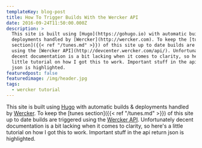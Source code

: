 ```yaml
---
templateKey: blog-post
title: How To Trigger Builds With the Wercker API
date: 2016-09-24T11:50:00.000Z
description: >
  This site is built using [Hugo](https://gohugo.io) with automatic builds &
  deployments handled by [Wercker](http://wercker.com). To keep the [tunes
  section]({{< ref "/tunes.md" >}}) of this site up to date builds are triggered
  using the [Wercker API](http://devcenter.wercker.com/api/). Unfortunately
  decent documentation is a bit lacking when it comes to clarity, so here's a
  little tutorial on how I got this to work. Important stuff in the api return
  json is highlighted.
featuredpost: false
featuredimage: /img/header.jpg
tags:
  - wercker tutorial
---
```

This site is built using [Hugo](https://gohugo.io) with automatic builds & deployments handled by [Wercker](http://wercker.com). To keep the [tunes section]({{< ref "/tunes.md" >}}) of this site up to date builds are triggered using the [Wercker API](http://devcenter.wercker.com/api/). Unfortunately decent documentation is a bit lacking when it comes to clarity, so here's a little tutorial on how I got this to work. Important stuff in the api return json is highlighted.​
